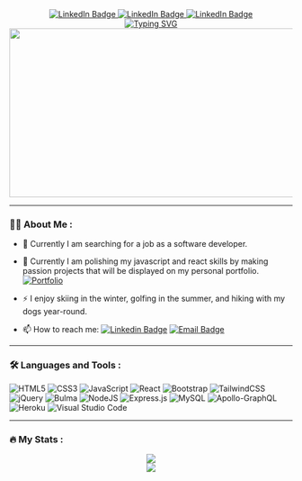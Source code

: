 <div id="badges" align="center">

  <a href="https://www.linkedin.com/in/fred-kamm-370070244/">
    <img src="https://img.shields.io/badge/LinkedIn-blue?style=for-the-badge&logo=linkedin&logoColor=white" alt="LinkedIn Badge"/>
  <a href="mailto:fred.kamm95@gmail.com">
    <img src="https://img.shields.io/badge/Gmail-D14836?style=for-the-badge&logo=gmail&logoColor=white" alt="LinkedIn Badge"/>
  </a>
  <a href="https://fredkamm.netlify.app/">
    <img src="https://img.shields.io/badge/Portfolio-%23000000.svg?style=for-the-badge&logo=firefox&logoColor=#FF7139" alt="LinkedIn Badge"/>
  </a>
</div>

<div id="views" align="center">
  <div>
    <img src="https://komarev.com/ghpvc/?username=fredkamm&style=flat-square&color=blue" alt=""/>
  </div>
  <div>
    <a href="https://git.io/typing-svg"><img src="https://readme-typing-svg.demolab.com?font=Fira+Code&pause=1000&color=6ED6F7FF&center=true&vCenter=true&width=435&lines=Hi%2C+my+name+is+Fred+Kamm" alt="Typing SVG" /></a>
  </div>
</div>

<div align="center">
  <img src="https://media.giphy.com/media/dWesBcTLavkZuG35MI/giphy.gif" width="600" height="300"/>
</div>

---

### 👨‍💻 About Me :

- 🔭 Currently I am searching for a job as a software developer.

- 🌱 Currently I am polishing my javascript and react skills by making passion projects that will be displayed on my personal portfolio.
  [![Portfolio](https://img.shields.io/badge/Portfolio-%23000000.svg?style=for-the-badge&logo=firefox&logoColor=#FF7139)](https://fredkamm.github.io/portfolio_upgrade/)

- ⚡ I enjoy skiing in the winter, golfing in the summer, and hiking with my dogs year-round.

- 📫 How to reach me:
  [![Linkedin Badge](https://img.shields.io/badge/Fredkamm-0077B5?style=for-the-badge&logo=linkedin&logoColor=white)](https://www.linkedin.com/in/fred-kamm-370070244/)
  [![Email Badge](https://img.shields.io/badge/fred.kamm95@gmail-D14836?style=for-the-badge&logo=gmail&logoColor=white)](mailto:fred.kamm95@gmail.com)

---

### 🛠️ Languages and Tools :

![HTML5](https://img.shields.io/badge/html5-%23E34F26.svg?style=for-the-badge&logo=html5&logoColor=white)
![CSS3](https://img.shields.io/badge/css3-%231572B6.svg?style=for-the-badge&logo=css3&logoColor=white)
![JavaScript](https://img.shields.io/badge/javascript-%23323330.svg?style=for-the-badge&logo=javascript&logoColor=%23F7DF1E)
![React](https://img.shields.io/badge/react-%2320232a.svg?style=for-the-badge&logo=react&logoColor=%2361DAFB)
![Bootstrap](https://img.shields.io/badge/bootstrap-%23563D7C.svg?style=for-the-badge&logo=bootstrap&logoColor=white)
![TailwindCSS](https://img.shields.io/badge/tailwindcss-%2338B2AC.svg?style=for-the-badge&logo=tailwind-css&logoColor=white)
![jQuery](https://img.shields.io/badge/jquery-%230769AD.svg?style=for-the-badge&logo=jquery&logoColor=white)
![Bulma](https://img.shields.io/badge/bulma-00D0B1?style=for-the-badge&logo=bulma&logoColor=white)
![NodeJS](https://img.shields.io/badge/node.js-6DA55F?style=for-the-badge&logo=node.js&logoColor=white)
![Express.js](https://img.shields.io/badge/express.js-%23404d59.svg?style=for-the-badge&logo=express&logoColor=%2361DAFB)
![MySQL](https://img.shields.io/badge/mysql-%2300f.svg?style=for-the-badge&logo=mysql&logoColor=white)
![Apollo-GraphQL](https://img.shields.io/badge/-ApolloGraphQL-311C87?style=for-the-badge&logo=apollo-graphql)
![Heroku](https://img.shields.io/badge/heroku-%23430098.svg?style=for-the-badge&logo=heroku&logoColor=white)
![Visual Studio Code](https://img.shields.io/badge/VS%20Code-0078d7.svg?style=for-the-badge&logo=visual-studio-code&logoColor=white)

---

### 🔥 My Stats :

<p align="center">
    <a href="https://git.io/streak-stats"><img src="https://streak-stats.demolab.com?user=fredkamm&theme=dark"/></a>
    <br>
    <a href="https://github.com/anuraghazra/github-readme-stats"><img src="https://github-readme-stats.vercel.app/api/top-langs/?username=fredkamm&layout=compact&theme=vision-friendly-dark"/></a>
</p>
